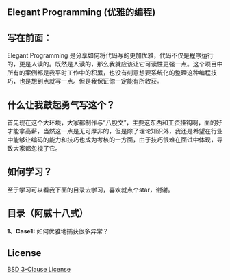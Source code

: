 ## Elegant Programming (优雅的编程)

## 写在前面：



Elegant Programming 是分享如何将代码写的更加优雅，代码不仅是程序运行的，更是人读的。既然是人读的，那么我就应该让它可读性更强一点。这个项目中所有的案例都是我平时工作中的积累，也没有刻意想要系统化的整理这种编程技巧，也是想到点就写一点。但是我保证你一定能有所收获。



## 什么让我鼓起勇气写这个？


首先现在这个大环境，大家都制作与“八股文”，主要这东西和工资挂钩啊，面的好才能拿高薪，当然这一点是无可厚非的，但是除了理论知识外，我还是希望在行业中能够让编码的能力和技巧也成为考核的一方面，由于技巧很难在面试中体现，导致大家都忽视了它。



## 如何学习？


至于学习可以看我下面的目录去学习，喜欢就点个star，谢谢。



## 目录（阿威十八式）


**1、Case1:** 如何优雅地捕获很多异常？



## License


<a href="https://github.com/pydlove/ElegantProgramming/blob/master/LICENSE">BSD 3-Clause License</a>
